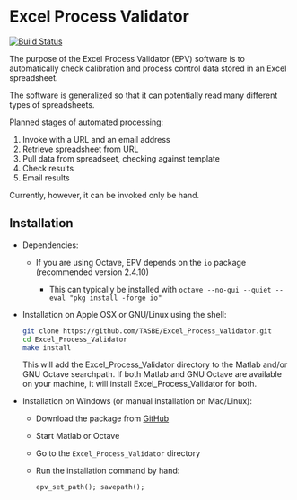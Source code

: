 # Excel Process Validator

[![Build Status](https://travis-ci.org/TASBE/Excel_Process_Validator.svg?branch=master)](https://travis-ci.org/TASBE/Excel_Process_Validator)

The purpose of the Excel Process Validator (EPV) software is to 
automatically check calibration and process control data stored in an 
Excel spreadsheet.

The software is generalized so that it can potentially read many 
different types of spreadsheets.

Planned stages of automated processing:

1. Invoke with a URL and an email address
2. Retrieve spreadsheet from URL
3. Pull data from spreadseet, checking against template
4. Check results
5. Email results

Currently, however, it can be invoked only be hand.


## Installation

- Dependencies:

  - If you are using Octave, EPV depends on the `io` package (recommended version 2.4.10)
  
     - This can typically be installed with `octave --no-gui --quiet --eval "pkg install -forge io"`

- Installation on Apple OSX or GNU/Linux using the shell:

    ```bash
    git clone https://github.com/TASBE/Excel_Process_Validator.git
    cd Excel_Process_Validator
    make install
    ```
    This will add the Excel_Process_Validator directory to the Matlab and/or GNU Octave searchpath. If both Matlab and GNU Octave are available on your machine, it will install Excel_Process_Validator for both.

- Installation on Windows (or manual installation on Mac/Linux):
  - Download the package from [GitHub](https://github.com/TASBE/Excel_Process_Validator)
  - Start Matlab or Octave
  - Go to the ``Excel_Process_Validator`` directory
  - Run the installation command by hand:
  
      ```
    epv_set_path(); savepath();
    ```
